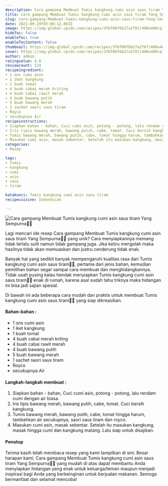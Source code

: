 ```yaml
---
description: Cara gampang Membuat Tumis kangkung cumi asin saus tiram Yang Sempurna"
title: Cara gampang Membuat Tumis kangkung cumi asin saus tiram Yang Sempurna
slug: Cara-gampang-Membuat-Tumis-kangkung-cumi-asin-saus-tiram-Yang-Sempurna
date: 2021-09-29T03:09:12.063Z
image: https://img-global.cpcdn.com/recipes/3f6f00f6b27a2f87/400x400cq70/photo.jpg
hideToc: false
enableToc: true
enableTocContent: false
thumbnail: https://img-global.cpcdn.com/recipes/3f6f00f6b27a2f87/400x400cq70/photo.jpg
cover: https://img-global.cpcdn.com/recipes/3f6f00f6b27a2f87/400x400cq70/photo.jpg
author: admin
ratingvalue: 4.8
reviewcount: 124
recipeingredient:
- 1 ons cumi asin
- 1 iket kangkung
- 1 buah tomat
- 4 buah cabai merah kriting
- 4 buah cabai rawit merah
- 4 buah bawang putih
- 5 buah bawang merah
- 1 sachet saori saus tiram
- Royco
- secukupnya Air
recipeinstructions:
- Siapkan bahan - bahan, Cuci cumi asin, potong - potong, lalu rendam cumi dengan air biasa.
- Iris tipis bawang merah, bawang putih, cabe, tomat. Cuci bersih kangkung.
- Tumis bawang merah, bawang putih, cabe, tomat hingga harum, tambahkan air secukupnya, saori saus tiram dan royco.
- Masukan cumi asin, masak sebentar. Setelah itu masukan kangkung, masak hingga cumi dan kangkung matang. Lalu siap untuk disajikan.
categories:
- Resep

tags:
- Tumis
- kangkung
- cumi
- asin
- saus
- tiram

katakunci: Tumis kangkung cumi asin saus tiram
recipecuisine: Indonesian

---
```


![Cara gampang Membuat Tumis kangkung cumi asin saus tiram Yang Sempurna👩‍🍳](https://img-global.cpcdn.com/recipes/3f6f00f6b27a2f87/400x400cq70/photo.jpg)

Lagi mencari ide resep Cara gampang Membuat Tumis kangkung cumi asin saus tiram Yang Sempurna👩‍🍳 yang unik? Cara menyiapkannya memang tidak terlalu sulit namun tidak gampang juga. Jika keliru mengolah maka hasilnya tidak akan memuaskan dan justru cenderung tidak enak.

Banyak hal yang sedikit banyak mempengaruhi kualitas rasa dari Tumis kangkung cumi asin saus tiram👩‍🍳, pertama dari jenis bahan, kemudian pemilihan bahan segar sampai cara membuat dan menghidangkannya. Tidak usah pusing kalau hendak menyiapkan Tumis kangkung cumi asin saus tiram👩‍🍳 enak di rumah, karena asal sudah tahu triknya maka hidangan ini bisa jadi sajian spesial.

Di bawah ini ada beberapa cara mudah dan praktis untuk membuat Tumis kangkung cumi asin saus tiram👩‍🍳 yang siap dikreasikan.

<!--inarticleads1-->

#### Bahan-bahan :

- 1 ons cumi asin
- 1 iket kangkung
- 1 buah tomat
- 4 buah cabai merah kriting
- 4 buah cabai rawit merah
- 4 buah bawang putih
- 5 buah bawang merah
- 1 sachet saori saus tiram
- Royco
- secukupnya Air

<!--inarticleads2-->

#### Langkah-langkah membuat :

1. Siapkan bahan - bahan, Cuci cumi asin, potong - potong, lalu rendam cumi dengan air biasa.
1. Iris tipis bawang merah, bawang putih, cabe, tomat. Cuci bersih kangkung.
1. Tumis bawang merah, bawang putih, cabe, tomat hingga harum, tambahkan air secukupnya, saori saus tiram dan royco.
1. Masukan cumi asin, masak sebentar. Setelah itu masukan kangkung, masak hingga cumi dan kangkung matang. Lalu siap untuk disajikan.

#### Penutup

Terima kasih telah membaca resep yang kami tampilkan di sini. Besar harapan kami, Cara gampang Membuat Tumis kangkung cumi asin saus tiram Yang Sempurna👩‍🍳 yang mudah di atas dapat membantu Anda menyiapkan hidangan yang enak untuk keluarga/teman maupun menjadi inspirasi bagi Anda yang berkeinginan untuk berjualan makanan. Semoga bermanfaat dan selamat mencoba!